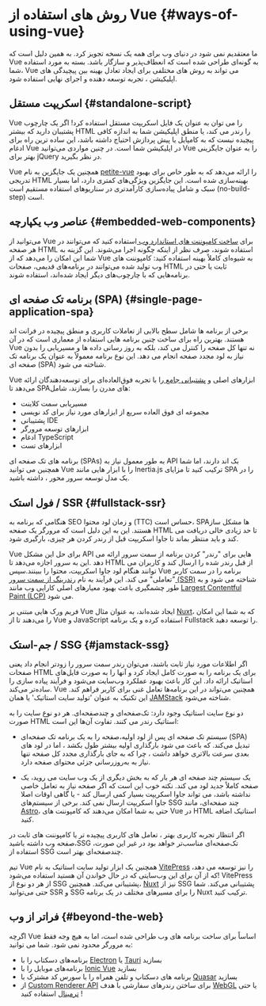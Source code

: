 # روش های استفاده از Vue {#ways-of-using-vue}

ما معتقدیم نمی شود در دنیای وب برای همه یک نسخه تجویز کرد. به همین دلیل است که Vue به گونه‌ای طراحی شده است که انعطاف‌پذیر و سازگار باشد. بسته به مورد استفاده شما، Vue می تواند به روش های مختلفی برای ایجاد تعادل بهینه بین پیچیدگی های اپلیکیشن ، تجربه توسعه دهنده و اجرای نهایی استفاده شود.

## اسکریپت مستقل {#standalone-script}

Vue را می توان به عنوان یک فایل اسکریپت مستقل استفاده کرد! اگر یک چارچوب پشتیبان دارید که بیشتر HTML را رندر می کند، یا منطق اپلیکیشن شما به اندازه کافی پیچیده نیست که به کامپایل یا پیش پردازش احتیاج داشته باشد، این ساده ترین راه برای ادغام Vue در اپلیکیشن شما است. در چنین مواردی می‌توانید Vue را به عنوان جایگزینی بهتر برای jQuery در نظر بگیرید.

Vue همچنین یک جایگزین به نام [petite-vue](https://github.com/vuejs/petite-vue) را ارائه می‌دهد که به طور خاص برای بهبود تدریجی HTML  بهینه‌سازی شده است. این جایگزین ویژگی‌های کمتری دارد، اما بسیار سبک و شامل پیاده‌سازی کارآمد‌تری در سناریوهای استفاده مستقیم است (no-build-step)  است.

## عناصر وب یکپارچه {#embedded-web-components}

می‌توانید از Vue برای [ساخت کامپوننت های استاندارد وب ](/guide/extras/web-components) استفاده کنید که می‌توانند در هر صفحه HTML استفاده شوند، صرف نظر از اینکه چگونه اجرا می‌شوند. این گزینه به شما این امکان را می‌دهد که از Vue به شیوه‌ای کاملاً بهینه استفاده کنید: کامپوننت های وب تولید شده می‌توانند در برنامه‌های قدیمی، صفحات HTML ثابت یا حتی در برنامه‌هایی که با چارچوب‌های دیگر ایجاد شده‌اند، استفاده شوند.

## برنامه تک صفحه ای (SPA) {#single-page-application-spa}

برخی از برنامه ها شامل سطح بالایی از تعاملات کاربری و منطق پیچیده در فرانت اند هستند. بهترین راه برای ساخت چنین برنامه هایی استفاده از معماری است که در آن Vue نه تنها کل صفحه را کنترل می کند، بلکه به روز رسانی داده ها و مسیریابی را بدون نیاز به لود مجدد صفحه انجام می دهد. این نوع برنامه معمولاً به عنوان یک برنامه تک صفحه ای (SPA) شناخته می شود.

Vue ابزارهای اصلی و [پشتیبانی جامع ](/guide/scaling-up/tooling) را با تجربه فوق‌العاده‌ای برای توسعه‌دهندگان ارائه می‌دهد تا SPA‌های مدرن را بسازند، شامل:

- مسیریابی سمت کلاینت
- مجموعه ای فوق العاده سریع از ابزارهای مورد نیاز برای کد نویسی
- پشتیبانی IDE
- ابزارهای توسعه مرورگر
- ادغام TypeScript 
- ابزارهای تست

برنامه های تک صفحه ای (SPAs) به طور معمول نیاز به API بک اند دارند، اما شما همچنین می توانید Vue را با ابزار هایی مانند Inertia.js ترکیب کنید تا مزایای SPA را در یک مدل توسعه سرور محور ، داشته باشید.

## فول استک / SSR {#fullstack-ssr}

هنگامی که برنامه به SEO و زمان لود محتوا (TTC) حساس است، SPAها مشکل ساز هستند. این به این دلیل است که مرورگر یک صفحه HTML تا حد زیادی خالی دریافت می کند و باید منتظر بماند تا جاوا اسکریپت قبل از رندر کردن هر چیزی، بارگیری شود.

Vue  برای حل این مشکل API هایی  برای "رندر" کردن برنامه از سمت سرور ارائه می دهد  .این به سرور اجازه می‌دهد تا HTML از قبل رندر شده را ارسال کند و  کاربران می توانند هنگام لود جاوا اسکریپت، محتوا را ببینند.سپس Vue برنامه را در سمت کاربر  "تعاملی" می کند. این فرآیند به نام [رندرینگ از سمت سرور (SSR)](/guide/scaling-up/ssr) شناخته می شود و به طور چشمگیری باعث بهبود معیارهای اصلی کارایی وب مانند [Largest Contentful Paint (LCP)](https://web.dev/lcp/) می شود.

  فریم ورک هایی مبتنی بر Vue ایجاد شده‌اند، به عنوان مثال [Nuxt](https://nuxt.com/)، که به شما این امکان را می‌دهند تا از Vue و JavaScript استفاده کرده و یک برنامه Fullstack را توسعه دهید.

## جم-استک / SSG {#jamstack-ssg}

اگر اطلاعات مورد نیاز ثابت باشند، می‌توان  رندر سمت سرور را زودتر انجام داد یعنی صفحات HTML برای یک برنامه را به صورت کامل ایجاد کرد و آنها را به صورت فایل‌های استاتیک ارائه داد. این کار باعث بهبود عملکرد وب‌سایت می‌شود و فرآیند پیاده سازی را ساده‌تر می‌کند. Vue همچنین می‌تواند در این برنامه‌ها تعامل غنی برای کاربر فراهم کند. این تکنیک به عنوان 'تولید سایت استاتیک' یا همان [JAMStack](https://jamstack.org/what-is-jamstack/) شناخته می‌شود.

دو نوع سایت استاتیک وجود دارد: تک‌صفحه‌ای و چند‌صفحه‌ای. هر دو نوع سایت را به صورت HTML استاتیک  رندر می کنند. تفاوت آن‌ها این است:

- سیستم تک‌ صفحه ای پس از لود اولیه،صفحه را به یک برنامه تک صفحه‌ای (SPA) تبدیل می‌کند. که باعث می شود  بارگذاری اولیه بیشتر طول بکشد ، اما در لود های بعدی سرعت بالاتری خواهد داشت ، چرا که  به جای بارگذاری مجدد کل صفحه تنها نیاز به به‌روزرسانی جزئی محتوای صفحه دارد.

- یک سیستم چند صفحه ای هر بار که به بخش دیگری از یک وب سایت می روید، یک صفحه کاملاً جدید لود می کند. نکته خوب این است که اگر صفحه نیاز به تعامل خاصی نداشته باشد، می تواند جاوا اسکریپت بسیار کمی ارسال کند - یا گاهی اوقات اصلا جاوا اسکریپت ارسال نمی کند. برخی از سیستم‌های SSG چند صفحه‌ای، مانند [Astro](https://astro.build/)، حتی به شما امکان می‌دهند که کامپوننت های Vue در  HTML استاتیک  اضافه کنید.

اگر انتظار تجربه کاربری بهتر ، تعامل های کاربری پیچیده‌ تر یا کامپوننت های ثابت  در صفحه وب داشته باشید،SSG تک‌صفحه‌ای  مناسب‌تر خواهد بود در غیر این صورت، استفاده از  SSG چند‌صفحه‌ای  بهتر است.

تیم Vue همچنین یک ابزار تولید سایت استاتیک به نام [VitePress](https://vitepress.dev/) را نیز توسعه می دهد، که از آن برای این وب‌سایتی که در حال خواندن آن هستید استفاده می‌شود! VitePress از هر دو نوع از SSG پشتیبانی می‌کند. همچنین، [Nuxt](https://nuxt.com/) نیز از SSG پشتیبانی می‌کند. شما حتی می‌توانید  SSR و SSG  را برای مسیرهای مختلف در یک برنامه Nuxt ترکیب کنید.

## فراتر از وب {#beyond-the-web}

اگرچه Vue اساساً برای ساخت برنامه های وب طراحی شده است، اما به هیچ وجه فقط به مرورگر محدود نمی شود. شما می توانید:

- برنامه‌های دسکتاپ را با [Electron](https://www.electronjs.org/) یا [Tauri](https://tauri.app) بسازید
- برنامه‌های موبایل را با [Ionic Vue](https://ionicframework.com/docs/vue/overview) بسازید
- برنامه های دسکتاپ و تلفن همراه را با سورس کد مشترک با [Quasar](https://quasar.dev/) بسازید
- از [Custom Renderer API](/api/custom-renderer) برای ساختن رندرهای سفارشی با هدف [WebGL](https://troisjs.github.io/) یا حتی [ترمینال](https://github.com/vue-terminal/vue-termui) استفاده کنید !
